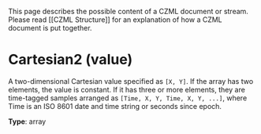 This page describes the possible content of a CZML document or stream.  Please read [[CZML Structure]] for an explanation of how a CZML document is put together.

# Cartesian2 (value)

A two-dimensional Cartesian value specified as `[X, Y]`.  If the array has two elements, the value is constant.  If it has three or more elements, they are time-tagged samples arranged as `[Time, X, Y, Time, X, Y, ...]`, where Time is an ISO 8601 date and time string or seconds since epoch.

**Type**: array


